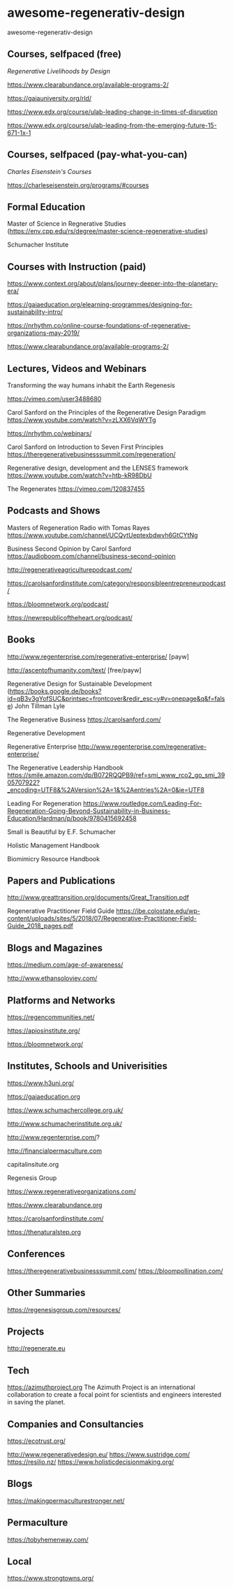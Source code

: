 # awesome-regenerativ-design
awesome-regenerativ-design

## Courses, selfpaced (free)
*Regenerative Livelihoods by Design*

https://www.clearabundance.org/available-programs-2/

https://gaiauniversity.org/rld/

https://www.edx.org/course/ulab-leading-change-in-times-of-disruption

https://www.edx.org/course/ulab-leading-from-the-emerging-future-15-671-1x-1

## Courses, selfpaced (pay-what-you-can)
*Charles Eisenstein's Courses*

https://charleseisenstein.org/programs/#courses


## Formal Education
Master of Science in Regnerative Studies (https://env.cpp.edu/rs/degree/master-science-regenerative-studies)

Schumacher Institute

## Courses with Instruction (paid)

https://www.context.org/about/plans/journey-deeper-into-the-planetary-era/

https://gaiaeducation.org/elearning-programmes/designing-for-sustainability-intro/

https://nrhythm.co/online-course-foundations-of-regenerative-organizations-may-2019/

https://www.clearabundance.org/available-programs-2/

## Lectures, Videos and Webinars

Transforming the way humans inhabit the Earth Regenesis

https://vimeo.com/user3488680

Carol Sanford on the Principles of the Regenerative Design Paradigm
https://www.youtube.com/watch?v=zLXX6VqWYTg

https://nrhythm.co/webinars/


Carol Sanford on Introduction to Seven First Principles
https://theregenerativebusinesssummit.com/regeneration/


Regenerative design, development and the LENSES framework
https://www.youtube.com/watch?v=htb-kR98DbU

The Regenerates
https://vimeo.com/120837455

## Podcasts and Shows
Masters of Regeneration Radio with Tomas Rayes
https://www.youtube.com/channel/UCQytUeptexbdwvh6GtCYtNg

Business Second Opinion by Carol Sanford
https://audioboom.com/channel/business-second-opinion

http://regenerativeagriculturepodcast.com/

https://carolsanfordinstitute.com/category/responsibleentrepreneurpodcast/

https://bloomnetwork.org/podcast/

https://newrepublicoftheheart.org/podcast/

## Books
http://www.regenterprise.com/regenerative-enterprise/ [payw]

http://ascentofhumanity.com/text/ [free/payw]

Regenerative Design for Sustainable Development
(https://books.google.de/books?id=qB3v3gYofSUC&printsec=frontcover&redir_esc=y#v=onepage&q&f=false) John Tillman Lyle

The Regenerative Business
https://carolsanford.com/

Regenerative Development

Regenerative Enterprise
http://www.regenterprise.com/regenerative-enterprise/

The Regenerative Leadership Handbook
https://smile.amazon.com/dp/B072RQQPB9/ref=smi_www_rco2_go_smi_3905707922?_encoding=UTF8&%2AVersion%2A=1&%2Aentries%2A=0&ie=UTF8

Leading For Regeneration
https://www.routledge.com/Leading-For-Regeneration-Going-Beyond-Sustainability-in-Business-Education/Hardman/p/book/9780415692458

Small is Beautiful by E.F. Schumacher

Holistic Management Handbook

Biomimicry Resource Handbook

## Papers and Publications

http://www.greattransition.org/documents/Great_Transition.pdf


Regenerative Practitioner Field Guide
https://ibe.colostate.edu/wp-content/uploads/sites/5/2018/07/Regenerative-Practitioner-Field-Guide_2018_pages.pdf
## Blogs and Magazines
https://medium.com/age-of-awareness/

http://www.ethansoloviev.com/

## Platforms and Networks
https://regencommunities.net/

https://apiosinstitute.org/

https://bloomnetwork.org/

## Institutes, Schools and Univerisities

https://www.h3uni.org/

https://gaiaeducation.org

https://www.schumachercollege.org.uk/

http://www.schumacherinstitute.org.uk/

http://www.regenterprise.com/?

http://financialpermaculture.com

capitalinsitute.org

Regenesis Group

https://www.regenerativeorganizations.com/

https://www.clearabundance.org

https://carolsanfordinstitute.com/

https://thenaturalstep.org

## Conferences
https://theregenerativebusinesssummit.com/
https://bloompollination.com/

## Other Summaries
https://regenesisgroup.com/resources/


## Projects
http://regenerate.eu

## Tech
https://azimuthproject.org
The Azimuth Project is an international collaboration to create a focal point for scientists and engineers interested in saving the planet. 

## Companies and Consultancies
https://ecotrust.org/

http://www.regenerativedesign.eu/
https://www.sustridge.com/
https://resilio.nz/
https://www.holisticdecisionmaking.org/

## Blogs
https://makingpermaculturestronger.net/

## Permaculture
https://tobyhemenway.com/

## Local

https://www.strongtowns.org/
